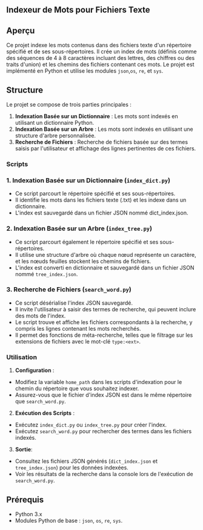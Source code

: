 ## Indexeur de Mots pour Fichiers Texte
## Aperçu
Ce projet indexe les mots contenus dans des fichiers texte d'un répertoire spécifié et de ses sous-répertoires. Il crée un index de mots (définis comme des séquences de 4 à 8 caractères incluant des lettres, des chiffres ou des traits d'union) et les chemins des fichiers contenant ces mots. Le projet est implémenté en Python et utilise les modules `json`,`os`, `re`, et `sys`.

## Structure
Le projet se compose de trois parties principales :

1. **Indexation Basée sur un Dictionnaire** : Les mots sont indexés en utilisant un dictionnaire Python.
2. **Indexation Basée sur un Arbre** : Les mots sont indexés en utilisant une structure d'arbre personnalisée.
3. **Recherche de Fichiers** : Recherche de fichiers basée sur des termes saisis par l'utilisateur et affichage des lignes pertinentes de ces fichiers.

### Scripts

### 1. Indexation Basée sur un Dictionnaire (`index_dict.py`)
- Ce script parcourt le répertoire spécifié et ses sous-répertoires.
- Il identifie les mots dans les fichiers texte (.txt) et les indexe dans un dictionnaire.
- L'index est sauvegardé dans un fichier JSON nommé dict_index.json.

### 2. Indexation Basée sur un Arbre (`index_tree.py`)
- Ce script parcourt également le répertoire spécifié et ses sous-répertoires.
- Il utilise une structure d'arbre où chaque nœud représente un caractère, et les nœuds feuilles stockent les chemins de fichiers.
- L'index est converti en dictionnaire et sauvegardé dans un fichier JSON nommé `tree_index.json`.

### 3. Recherche de Fichiers (`search_word.py`)
- Ce script désérialise l'index JSON sauvegardé.
- Il invite l'utilisateur à saisir des termes de recherche, qui peuvent inclure des mots de l'index.
- Le script trouve et affiche les fichiers correspondants à la recherche, y compris les lignes contenant les mots recherchés.
- Il permet des fonctions de méta-recherche, telles que le filtrage sur les extensions de fichiers avec le mot-clé `type:<ext>`.

### Utilisation
1. **Configuration** :

 - Modifiez la variable `home_path` dans les scripts d'indexation pour le chemin du répertoire que vous souhaitez indexer.
 - Assurez-vous que le fichier d'index JSON est dans le même répertoire que `search_word.py`.

2. **Exécution des Scripts** :

 - Exécutez `index_dict.py` ou `index_tree.py` pour créer l'index.
 - Exécutez `search_word.py` pour rechercher des termes dans les fichiers indexés.

3. **Sortie**:

 - Consultez les fichiers JSON générés (`dict_index.json` et `tree_index.json`) pour les données indexées.
 - Voir les résultats de la recherche dans la console lors de l'exécution de `search_word.py`.

## Prérequis
 - Python 3.x
 - Modules Python de base : `json`, `os`, `re`, `sys`.
